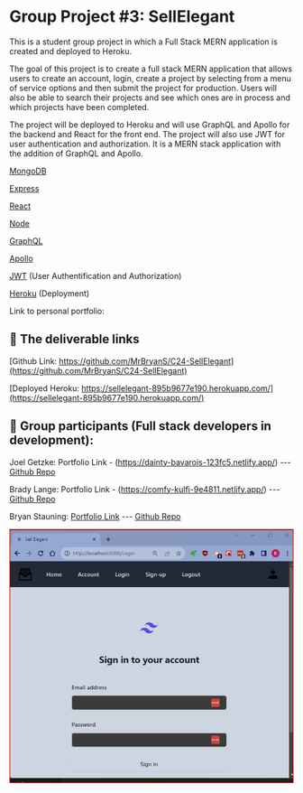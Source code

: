 # Group Project #3: SellElegant

This is a student group project in which a Full Stack MERN application is created and deployed to Heroku.

The goal of this project is to create a full stack MERN application that allows users to create an account, login, create a project by selecting from a menu of service options and then submit the project for production. Users will also be able to search their projects and see which ones are in process and which projects have been completed.

The project will be deployed to Heroku and will use GraphQL and Apollo for the backend and React for the front end. The project will also use JWT for user authentication and authorization. It is a MERN stack application with the addition of GraphQL and Apollo.

[MongoDB](https://www.mongodb.com/)

[Express](https://expressjs.com/)

[React](https://reactjs.org/)

[Node](https://nodejs.org/en/)

[GraphQL](https://graphql.org/)

[Apollo](https://www.apollographql.com/)

[JWT](https://jwt.io/) (User Authentification and Authorization)

[Heroku](https://www.heroku.com/) (Deployment)

Link to personal portfolio:

## 🔗 The deliverable links

[Github Link: https://github.com/MrBryanS/C24-SellElegant](https://github.com/MrBryanS/C24-SellElegant)

[Deployed Heroku: https://sellelegant-895b9677e190.herokuapp.com/](https://sellelegant-895b9677e190.herokuapp.com/)

## 🚀 Group participants (Full stack developers in development):

Joel Getzke: Portfolio Link - (https://dainty-bavarois-123fc5.netlify.app/) --- [Github Repo](https://github.com/Glansburg)

Brady Lange: Portfolio Link - (https://comfy-kulfi-9e4811.netlify.app/) --- [Github Repo](https://github.com/BradyLange1)

Bryan Stauning: [Portfolio Link](https://mrbryans.github.io/C20-React-WorkSamplePortfolio/) --- [Github Repo](https://github.com/MrBryanS)


![Alt text](client/src/assets/SellElegantScreenshotLogin.Png)